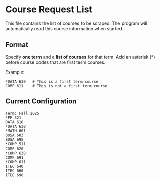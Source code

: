 # Course Request List

This file contains the list of courses to be scraped. The program will automatically read this course information when started.

## Format

Specify **one term** and a **list of courses** for that term. Add an asterisk (*) before course codes that are first term courses.

Example:
```
*DATA 630   # This is a first term course
COMP 611    # This is not a first term course
```

## Current Configuration

```
Term: Fall 2025
*PF 521
DATA 610
*DATA 630
*MATH 601
BUSA 603
BUSA 695
*COMP 511
COMP 620
*COMP 630
COMP 691
*COMP 611
ITEC 640
ITEC 660
ITEC 690
```
